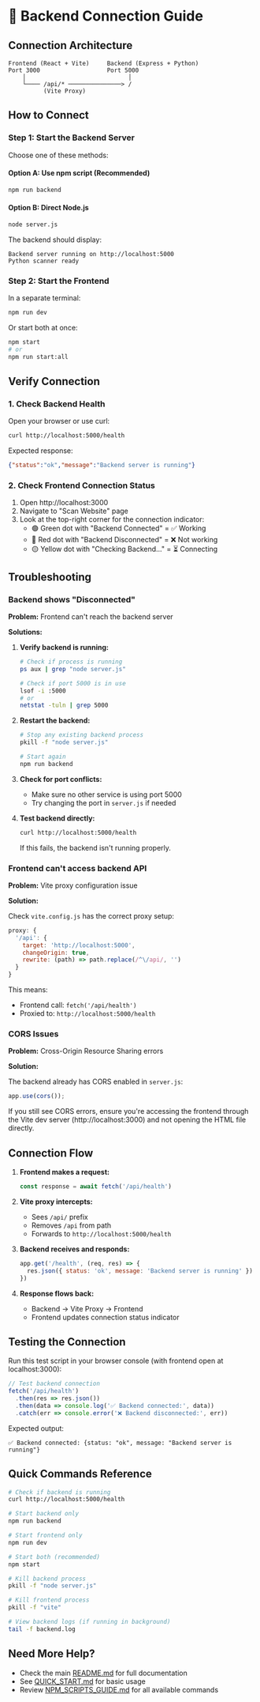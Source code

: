 # 🔌 Backend Connection Guide

## Connection Architecture

```
Frontend (React + Vite)     Backend (Express + Python)
Port 3000                   Port 5000
    │                             │
    └──── /api/* ───────────────> /
          (Vite Proxy)
```

## How to Connect

### Step 1: Start the Backend Server

Choose one of these methods:

#### Option A: Use npm script (Recommended)
```bash
npm run backend
```

#### Option B: Direct Node.js
```bash
node server.js
```

The backend should display:
```
Backend server running on http://localhost:5000
Python scanner ready
```

### Step 2: Start the Frontend

In a separate terminal:
```bash
npm run dev
```

Or start both at once:
```bash
npm start
# or
npm run start:all
```

## Verify Connection

### 1. Check Backend Health

Open your browser or use curl:
```bash
curl http://localhost:5000/health
```

Expected response:
```json
{"status":"ok","message":"Backend server is running"}
```

### 2. Check Frontend Connection Status

1. Open http://localhost:3000
2. Navigate to "Scan Website" page
3. Look at the top-right corner for the connection indicator:
   - 🟢 Green dot with "Backend Connected" = ✅ Working
   - 🔴 Red dot with "Backend Disconnected" = ❌ Not working
   - 🟡 Yellow dot with "Checking Backend..." = ⏳ Connecting

## Troubleshooting

### Backend shows "Disconnected"

**Problem:** Frontend can't reach the backend server

**Solutions:**

1. **Verify backend is running:**
   ```bash
   # Check if process is running
   ps aux | grep "node server.js"
   
   # Check if port 5000 is in use
   lsof -i :5000
   # or
   netstat -tuln | grep 5000
   ```

2. **Restart the backend:**
   ```bash
   # Stop any existing backend process
   pkill -f "node server.js"
   
   # Start again
   npm run backend
   ```

3. **Check for port conflicts:**
   - Make sure no other service is using port 5000
   - Try changing the port in `server.js` if needed

4. **Test backend directly:**
   ```bash
   curl http://localhost:5000/health
   ```
   If this fails, the backend isn't running properly.

### Frontend can't access backend API

**Problem:** Vite proxy configuration issue

**Solution:**

Check `vite.config.js` has the correct proxy setup:
```javascript
proxy: {
  '/api': {
    target: 'http://localhost:5000',
    changeOrigin: true,
    rewrite: (path) => path.replace(/^\/api/, '')
  }
}
```

This means:
- Frontend call: `fetch('/api/health')`
- Proxied to: `http://localhost:5000/health`

### CORS Issues

**Problem:** Cross-Origin Resource Sharing errors

**Solution:**

The backend already has CORS enabled in `server.js`:
```javascript
app.use(cors());
```

If you still see CORS errors, ensure you're accessing the frontend through the Vite dev server (http://localhost:3000) and not opening the HTML file directly.

## Connection Flow

1. **Frontend makes a request:**
   ```javascript
   const response = await fetch('/api/health')
   ```

2. **Vite proxy intercepts:**
   - Sees `/api/` prefix
   - Removes `/api` from path
   - Forwards to `http://localhost:5000/health`

3. **Backend receives and responds:**
   ```javascript
   app.get('/health', (req, res) => {
     res.json({ status: 'ok', message: 'Backend server is running' })
   })
   ```

4. **Response flows back:**
   - Backend → Vite Proxy → Frontend
   - Frontend updates connection status indicator

## Testing the Connection

Run this test script in your browser console (with frontend open at localhost:3000):

```javascript
// Test backend connection
fetch('/api/health')
  .then(res => res.json())
  .then(data => console.log('✅ Backend connected:', data))
  .catch(err => console.error('❌ Backend disconnected:', err))
```

Expected output:
```
✅ Backend connected: {status: "ok", message: "Backend server is running"}
```

## Quick Commands Reference

```bash
# Check if backend is running
curl http://localhost:5000/health

# Start backend only
npm run backend

# Start frontend only
npm run dev

# Start both (recommended)
npm start

# Kill backend process
pkill -f "node server.js"

# Kill frontend process
pkill -f "vite"

# View backend logs (if running in background)
tail -f backend.log
```

## Need More Help?

- Check the main [README.md](./README.md) for full documentation
- See [QUICK_START.md](./QUICK_START.md) for basic usage
- Review [NPM_SCRIPTS_GUIDE.md](./NPM_SCRIPTS_GUIDE.md) for all available commands
